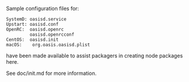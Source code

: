 Sample configuration files for:
```
SystemD: oasisd.service
Upstart: oasisd.conf
OpenRC:  oasisd.openrc
         oasisd.openrcconf
CentOS:  oasisd.init
macOS:    org.oasis.oasisd.plist
```
have been made available to assist packagers in creating node packages here.

See doc/init.md for more information.
